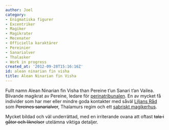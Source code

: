 ```yaml
---
author: Joel
category:
- Enigmatiska figurer
- Excentriker
- Magiker
- Magikrater
- Mecenater
- Officiella karaktärer
- Pereinier
- Sanarialver
- Thalasker
- Work in progress
created_at: '2012-09-28T15:16:16Z'
id: alean ninarian fin visha
title: Alean Ninarian fin Visha
---
```

Fullt namn Alean Ninarian fin Visha than Pereine t’un Sanari t’an Vailea. Blivande magikrat av Pereine, ledare för [perinatribunalen]. En av mycket få individer som har mer eller mindre goda kontakter med såväl [Liljans Råd] som ~~Pereines sanarialver~~, Thalamurs regim och ett [sabriskt magikerhus].

Mycket bildad och väl underrättad, med en irriterande ovana att oftast ~~tala i gåtor och liknelser~~ utelämna viktiga detaljer.

  [perinatribunalen]: perinatribunalen
  [Liljans Råd]: Liljans_Råd
  [sabriskt magikerhus]: Cuvrian